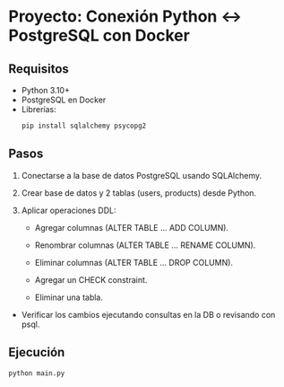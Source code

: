# Proyecto: Conexión Python ↔ PostgreSQL con Docker

## Requisitos

- Python 3.10+
- PostgreSQL en Docker
- Librerías:
  ```bash
  pip install sqlalchemy psycopg2
  ```

## Pasos

1. Conectarse a la base de datos PostgreSQL usando SQLAlchemy.

2. Crear base de datos y 2 tablas (users, products) desde Python.

3. Aplicar operaciones DDL:

   - Agregar columnas (ALTER TABLE ... ADD COLUMN).

   - Renombrar columnas (ALTER TABLE ... RENAME COLUMN).

   - Eliminar columnas (ALTER TABLE ... DROP COLUMN).

   - Agregar un CHECK constraint.

   - Eliminar una tabla.

- Verificar los cambios ejecutando consultas en la DB o revisando con psql.

## Ejecución

```bash
python main.py

```
